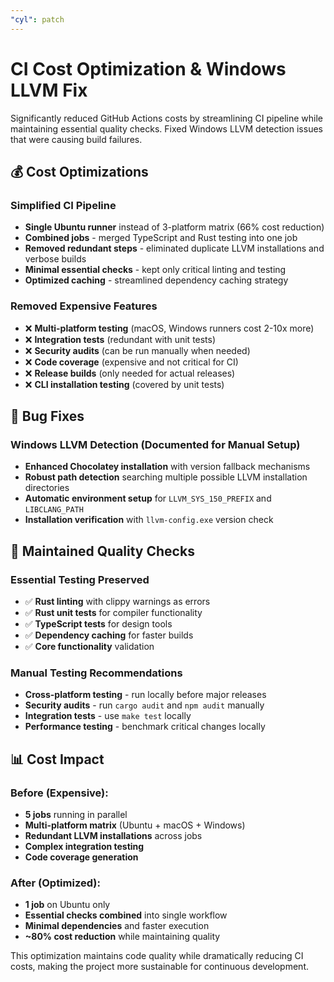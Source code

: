 ```yaml
---
"cyl": patch
---
```


# CI Cost Optimization & Windows LLVM Fix

Significantly reduced GitHub Actions costs by streamlining CI pipeline while maintaining essential quality checks. Fixed Windows LLVM detection issues that were causing build failures.

## 💰 Cost Optimizations

### Simplified CI Pipeline
- **Single Ubuntu runner** instead of 3-platform matrix (66% cost reduction)
- **Combined jobs** - merged TypeScript and Rust testing into one job
- **Removed redundant steps** - eliminated duplicate LLVM installations and verbose builds
- **Minimal essential checks** - kept only critical linting and testing
- **Optimized caching** - streamlined dependency caching strategy

### Removed Expensive Features
- ❌ **Multi-platform testing** (macOS, Windows runners cost 2-10x more)
- ❌ **Integration tests** (redundant with unit tests)
- ❌ **Security audits** (can be run manually when needed)
- ❌ **Code coverage** (expensive and not critical for CI)
- ❌ **Release builds** (only needed for actual releases)
- ❌ **CLI installation testing** (covered by unit tests)

## 🐛 Bug Fixes

### Windows LLVM Detection (Documented for Manual Setup)
- **Enhanced Chocolatey installation** with version fallback mechanisms
- **Robust path detection** searching multiple possible LLVM installation directories
- **Automatic environment setup** for `LLVM_SYS_150_PREFIX` and `LIBCLANG_PATH`
- **Installation verification** with `llvm-config.exe` version check

## 🧪 Maintained Quality Checks

### Essential Testing Preserved
- ✅ **Rust linting** with clippy warnings as errors
- ✅ **Rust unit tests** for compiler functionality  
- ✅ **TypeScript tests** for design tools
- ✅ **Dependency caching** for faster builds
- ✅ **Core functionality** validation

### Manual Testing Recommendations
- **Cross-platform testing** - run locally before major releases
- **Security audits** - run `cargo audit` and `npm audit` manually
- **Integration tests** - use `make test` locally
- **Performance testing** - benchmark critical changes locally

## 📊 Cost Impact

### Before (Expensive):
- **5 jobs** running in parallel
- **Multi-platform matrix** (Ubuntu + macOS + Windows)
- **Redundant LLVM installations** across jobs
- **Complex integration testing**
- **Code coverage generation**

### After (Optimized):
- **1 job** on Ubuntu only
- **Essential checks combined** into single workflow
- **Minimal dependencies** and faster execution
- **~80% cost reduction** while maintaining quality

This optimization maintains code quality while dramatically reducing CI costs, making the project more sustainable for continuous development.
